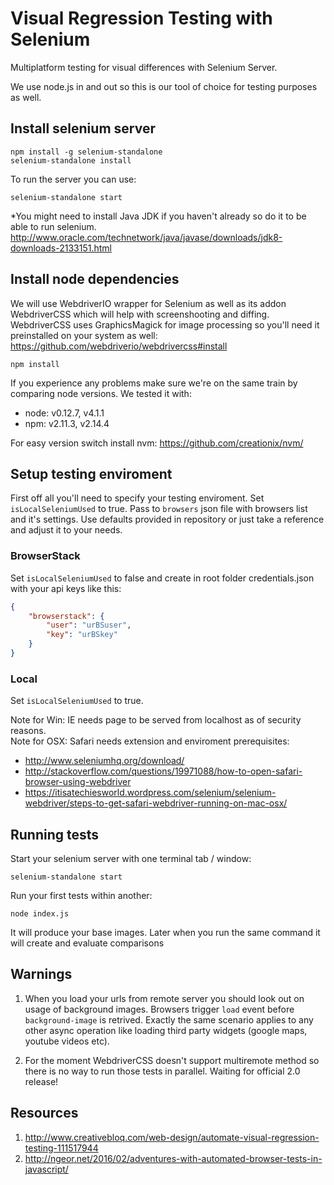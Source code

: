 # Visual Regression Testing with Selenium

Multiplatform testing for visual differences with Selenium Server.

We use node.js in and out so this is our tool of choice for testing purposes as well.


## Install selenium server

```
npm install -g selenium-standalone
selenium-standalone install
```

To run the server you can use: 
```
selenium-standalone start
```

*You might need to install Java JDK if you haven't already so do it to be able to run selenium. <br/>
http://www.oracle.com/technetwork/java/javase/downloads/jdk8-downloads-2133151.html

## Install node dependencies

We will use WebdriverIO wrapper for Selenium as well as its addon WebdriverCSS which will help with screenshooting and diffing. WebdriverCSS uses GraphicsMagick for image processing so you'll need it preinstalled on your system as well: https://github.com/webdriverio/webdrivercss#install

```
npm install
```

If you experience any problems make sure we're on the same train by comparing node versions. We tested it with:
- node: v0.12.7, v4.1.1
- npm:  v2.11.3, v2.14.4

For easy version switch install nvm:
https://github.com/creationix/nvm/


## Setup testing enviroment

First off all you'll need to specify your testing enviroment. 
 Set `isLocalSeleniumUsed` to true. Pass to `browsers` json file with browsers list and it's settings. Use defaults provided in repository or just take a reference and adjust it to your needs.

### BrowserStack

Set `isLocalSeleniumUsed` to false and create in root folder credentials.json with your api keys like this:
```JSON
{
   	"browserstack": {
     	"user": "urBSuser",
     	"key": "urBSkey"
  	}
}
```

### Local

Set `isLocalSeleniumUsed` to true.

Note for Win: IE needs page to be served from localhost as of security reasons. <br/>
Note for OSX: Safari needs extension and enviroment prerequisites:
- http://www.seleniumhq.org/download/
- http://stackoverflow.com/questions/19971088/how-to-open-safari-browser-using-webdriver
- https://itisatechiesworld.wordpress.com/selenium/selenium-webdriver/steps-to-get-safari-webdriver-running-on-mac-osx/

## Running tests

Start your selenium server with one terminal tab / window:
```
selenium-standalone start
```

Run your first tests within another:
```
node index.js
```

It will produce your base images. Later when you run the same command it will create and evaluate comparisons

## Warnings

1. When you load your urls from remote server you should look out on usage of background images. Browsers trigger `load` event before `background-image` is retrived. Exactly the same scenario applies to any other async operation like loading third party widgets (google maps, youtube videos etc). 

2. For the moment WebdriverCSS doesn't support multiremote method so there is no way to run those tests in parallel. Waiting for official 2.0 release!

## Resources

1. http://www.creativebloq.com/web-design/automate-visual-regression-testing-111517944
2. http://ngeor.net/2016/02/adventures-with-automated-browser-tests-in-javascript/